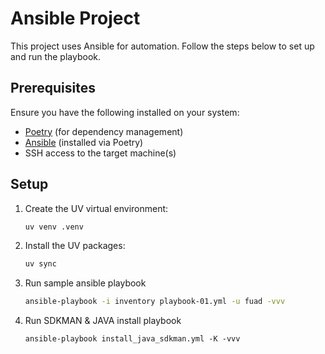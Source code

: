 # Ansible Project

This project uses Ansible for automation. Follow the steps below to set up and run the playbook.

## Prerequisites

Ensure you have the following installed on your system:

- [Poetry](https://python-poetry.org/) (for dependency management)
- [Ansible](https://docs.ansible.com/) (installed via Poetry)
- SSH access to the target machine(s)

## Setup

1. Create the UV virtual environment:

   ```sh
   uv venv .venv
   ```
2. Install the UV packages:

   ```sh
   uv sync
   ```
3. Run sample ansible playbook
    ```sh
    ansible-playbook -i inventory playbook-01.yml -u fuad -vvv
    ```
4. Run SDKMAN & JAVA install playbook
   ```
   ansible-playbook install_java_sdkman.yml -K -vvv
   ```

